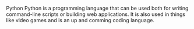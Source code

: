 Python
Python is a programming language that can be used both for writing command-line scripts or building web applications. It is also used in things like video games and is an up and comming coding language.